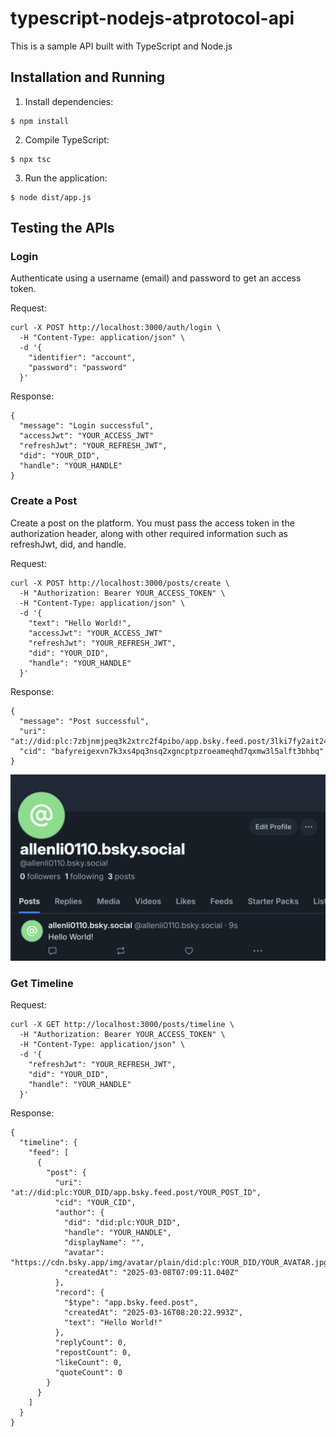 # typescript-nodejs-atprotocol-api

This is a sample API built with TypeScript and Node.js

## Installation and Running

1. Install dependencies:

```
$ npm install
```

2. Compile TypeScript:

```
$ npx tsc
```

3. Run the application:

```
$ node dist/app.js
```

## Testing the APIs

### Login

Authenticate using a username (email) and password to get an access token.

Request:

```
curl -X POST http://localhost:3000/auth/login \
  -H "Content-Type: application/json" \
  -d '{
    "identifier": "account",
    "password": "password"
  }'
```

Response:

```
{
  "message": "Login successful",
  "accessJwt": "YOUR_ACCESS_JWT"
  "refreshJwt": "YOUR_REFRESH_JWT",
  "did": "YOUR_DID",
  "handle": "YOUR_HANDLE"
}
```

### Create a Post

Create a post on the platform. You must pass the access token in the authorization header, along with other required information such as refreshJwt, did, and handle.

Request:

```
curl -X POST http://localhost:3000/posts/create \
  -H "Authorization: Bearer YOUR_ACCESS_TOKEN" \
  -H "Content-Type: application/json" \
  -d '{
    "text": "Hello World!",
    "accessJwt": "YOUR_ACCESS_JWT"
    "refreshJwt": "YOUR_REFRESH_JWT",
    "did": "YOUR_DID",
    "handle": "YOUR_HANDLE"
  }'
```

Response:

```
{
  "message": "Post successful",
  "uri": "at://did:plc:7zbjnmjpeq3k2xtrc2f4pibo/app.bsky.feed.post/3lki7fy2ait24",
  "cid": "bafyreigexvn7k3xs4pq3nsq2xgncptpzroeameqhd7qxmw3l5alft3bhbq"
}
```

![post-successful](public/images/post-successful.png)

### Get Timeline

Request:

```
curl -X GET http://localhost:3000/posts/timeline \
  -H "Authorization: Bearer YOUR_ACCESS_TOKEN" \
  -H "Content-Type: application/json" \
  -d '{
    "refreshJwt": "YOUR_REFRESH_JWT",
    "did": "YOUR_DID",
    "handle": "YOUR_HANDLE"
  }'
```

Response:

```
{
  "timeline": {
    "feed": [
      {
        "post": {
          "uri": "at://did:plc:YOUR_DID/app.bsky.feed.post/YOUR_POST_ID",
          "cid": "YOUR_CID",
          "author": {
            "did": "did:plc:YOUR_DID",
            "handle": "YOUR_HANDLE",
            "displayName": "",
            "avatar": "https://cdn.bsky.app/img/avatar/plain/did:plc:YOUR_DID/YOUR_AVATAR.jpg",
            "createdAt": "2025-03-08T07:09:11.040Z"
          },
          "record": {
            "$type": "app.bsky.feed.post",
            "createdAt": "2025-03-16T08:20:22.993Z",
            "text": "Hello World!"
          },
          "replyCount": 0,
          "repostCount": 0,
          "likeCount": 0,
          "quoteCount": 0
        }
      }
    ]
  }
}
```
